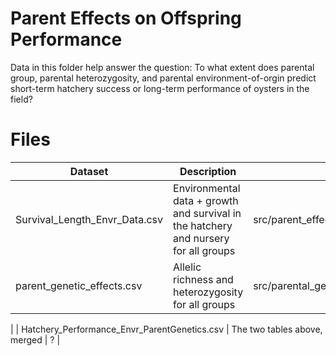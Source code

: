 # Parent Effects on Offspring Performance
Data in this folder help answer the question: To what extent does parental group, parental heterozygosity, and parental environment-of-orgin predict short-term hatchery success or long-term performance of oysters in the field?

# Files

| Dataset    | Description | Created in |
| -------- | ------- | ------- |
| Survival_Length_Envr_Data.csv | Environmental data + growth and survival in the hatchery and nursery for all groups | src/parent_effects_H2F/Envr_of_Origin_Length_Survival_Hatchery.Rmd | 
| parent_genetic_effects.csv | Allelic richness and heterozygosity for all groups | src/parental_genetics/Fstats_experimental.Rmd   |
  |
| Hatchery_Performance_Envr_ParentGenetics.csv | The two tables above, merged | ? |
